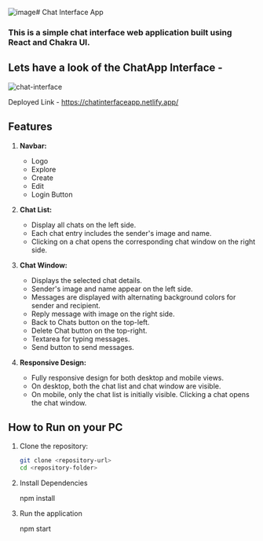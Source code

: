 ![image](https://github.com/shubhamsinha21/chatApp-interface/assets/84564814/48a0ef60-cd4d-4d1a-ac14-9e4d66168050)# Chat Interface App

### This is a simple chat interface web application built using React and Chakra UI.

## Lets have a look of the ChatApp Interface - 

![chat-interface](https://github.com/shubhamsinha21/chatApp-interface/assets/84564814/45a23249-9c6c-464a-8620-5b96ba53f517)

Deployed Link - https://chatinterfaceapp.netlify.app/

## Features

1. **Navbar:**
   - Logo
   - Explore
   - Create
   - Edit
   - Login Button

2. **Chat List:**
   - Display all chats on the left side.
   - Each chat entry includes the sender's image and name.
   - Clicking on a chat opens the corresponding chat window on the right side.

3. **Chat Window:**
   - Displays the selected chat details.
   - Sender's image and name appear on the left side.
   - Messages are displayed with alternating background colors for sender and recipient.
   - Reply message with image on the right side.
   - Back to Chats button on the top-left.
   - Delete Chat button on the top-right.
   - Textarea for typing messages.
   - Send button to send messages.

4. **Responsive Design:**
   - Fully responsive design for both desktop and mobile views.
   - On desktop, both the chat list and chat window are visible.
   - On mobile, only the chat list is initially visible. Clicking a chat opens the chat window.

## How to Run on your PC

1. Clone the repository:

   ```bash
   git clone <repository-url>
   cd <repository-folder>

2. Install Dependencies
   
   npm install

4. Run the application
   
   npm start





